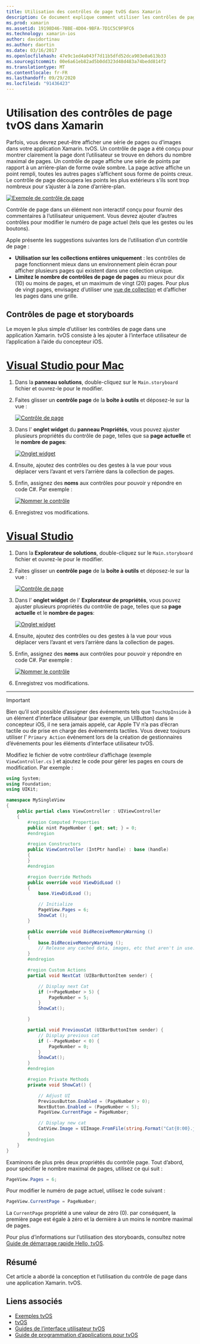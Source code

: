 ```yaml
---
title: Utilisation des contrôles de page tvOS dans Xamarin
description: Ce document explique comment utiliser les contrôles de page tvOS dans une application générée avec Xamarin. Il fournit une description de haut niveau des contrôles de page, explique comment les configurer dans les storyboards et examine comment répondre aux événements de changement de page.
ms.prod: xamarin
ms.assetid: 19198D46-7BBE-4D04-9BFA-7D1C5C9F9FC6
ms.technology: xamarin-ios
author: davidortinau
ms.author: daortin
ms.date: 03/16/2017
ms.openlocfilehash: 47e9c1ed4a043f7d11b5dfd52dca903e0a613b33
ms.sourcegitcommit: 00e6a61eb82ad5b0dd323d48d483a74bedd814f2
ms.translationtype: MT
ms.contentlocale: fr-FR
ms.lasthandoff: 09/29/2020
ms.locfileid: "91436423"
---
```

# <a name="working-with-tvos-page-controls-in-xamarin"></a>Utilisation des contrôles de page tvOS dans Xamarin

Parfois, vous devrez peut-être afficher une série de pages ou d’images dans votre application Xamarin. tvOS. Un contrôle de page a été conçu pour montrer clairement la page dont l’utilisateur se trouve en dehors du nombre maximal de pages. Un contrôle de page affiche une série de points par rapport à un arrière-plan de forme ovale sombre. La page active affiche un point rempli, toutes les autres pages s’affichent sous forme de points creux. Le contrôle de page découpera les points les plus extérieurs s’ils sont trop nombreux pour s’ajuster à la zone d’arrière-plan.

[![Exemple de contrôle de page](page-controls-images/page01.png)](page-controls-images/page01.png#lightbox)

Contrôle de page dans un élément non interactif conçu pour fournir des commentaires à l’utilisateur uniquement. Vous devrez ajouter d’autres contrôles pour modifier le numéro de page actuel (tels que les gestes ou les boutons).

Apple présente les suggestions suivantes lors de l’utilisation d’un contrôle de page :

- **Utilisation sur les collections entières uniquement** : les contrôles de page fonctionnent mieux dans un environnement plein écran pour afficher plusieurs pages qui existent dans une collection unique.
- **Limitez le nombre de contrôles de page de pages** au mieux pour dix (10) ou moins de pages, et un maximum de vingt (20) pages. Pour plus de vingt pages, envisagez d’utiliser une [vue de collection](~/ios/tvos/user-interface/collection-views.md) et d’afficher les pages dans une grille.

<a name="Page-Controls-and-Storyboards"></a>

## <a name="page-controls-and-storyboards"></a>Contrôles de page et storyboards

Le moyen le plus simple d’utiliser les contrôles de page dans une application Xamarin. tvOS consiste à les ajouter à l’interface utilisateur de l’application à l’aide du concepteur iOS.

# <a name="visual-studio-for-mac"></a>[Visual Studio pour Mac](#tab/macos)

1. Dans la **panneau solutions**, double-cliquez sur le `Main.storyboard` fichier et ouvrez-le pour le modifier.
1. Faites glisser un **contrôle page** de la **boîte à outils** et déposez-le sur la vue :

    [![Contrôle de page](page-controls-images/page02.png)](page-controls-images/page02.png#lightbox)
1. Dans l' **onglet widget** du **panneau Propriétés**, vous pouvez ajuster plusieurs propriétés du contrôle de page, telles que sa **page actuelle** et le **nombre de pages**:

    [![Onglet widget](page-controls-images/page03.png)](page-controls-images/page03.png#lightbox)
1. Ensuite, ajoutez des contrôles ou des gestes à la vue pour vous déplacer vers l’avant et vers l’arrière dans la collection de pages.
1. Enfin, assignez des **noms** aux contrôles pour pouvoir y répondre en code C#. Par exemple :

    [![Nommer le contrôle](page-controls-images/page04.png)](page-controls-images/page04.png#lightbox)
1. Enregistrez vos modifications.

# <a name="visual-studio"></a>[Visual Studio](#tab/windows)

1. Dans la **Explorateur de solutions**, double-cliquez sur le `Main.storyboard` fichier et ouvrez-le pour le modifier.
1. Faites glisser un **contrôle page** de la **boîte à outils** et déposez-le sur la vue :

    [![Contrôle de page](page-controls-images/page02-vs.png)](page-controls-images/page02-vs.png#lightbox)
1. Dans l' **onglet widget** de l' **Explorateur de propriétés**, vous pouvez ajuster plusieurs propriétés du contrôle de page, telles que sa **page actuelle** et le **nombre de pages**:

    [![Onglet widget](page-controls-images/page03-vs.png)](page-controls-images/page03-vs.png#lightbox)
1. Ensuite, ajoutez des contrôles ou des gestes à la vue pour vous déplacer vers l’avant et vers l’arrière dans la collection de pages.
1. Enfin, assignez des **noms** aux contrôles pour pouvoir y répondre en code C#. Par exemple :

    [![Nommer le contrôle](page-controls-images/page04-vs.png)](page-controls-images/page04-vs.png#lightbox)
1. Enregistrez vos modifications.

-----

> [!IMPORTANT]
> Bien qu’il soit possible d’assigner des événements tels que `TouchUpInside` à un élément d’interface utilisateur (par exemple, un UIButton) dans le concepteur iOS, il ne sera jamais appelé, car Apple TV n’a pas d’écran tactile ou de prise en charge des événements tactiles. Vous devez toujours utiliser l' `Primary Action` événement lors de la création de gestionnaires d’événements pour les éléments d’interface utilisateur tvOS.

Modifiez le fichier de votre contrôleur d’affichage (exemple `ViewController.cs` ) et ajoutez le code pour gérer les pages en cours de modification. Par exemple :

```csharp
using System;
using Foundation;
using UIKit;

namespace MySingleView
{
    public partial class ViewController : UIViewController
    {
        #region Computed Properties
        public nint PageNumber { get; set; } = 0;
        #endregion

        #region Constructors
        public ViewController (IntPtr handle) : base (handle)
        {
        }
        #endregion

        #region Override Methods
        public override void ViewDidLoad ()
        {
            base.ViewDidLoad ();

            // Initialize
            PageView.Pages = 6;
            ShowCat ();
        }

        public override void DidReceiveMemoryWarning ()
        {
            base.DidReceiveMemoryWarning ();
            // Release any cached data, images, etc that aren't in use.
        }
        #endregion

        #region Custom Actions
        partial void NextCat (UIBarButtonItem sender) {

            // Display next Cat
            if (++PageNumber > 5) {
                PageNumber = 5;
            }
            ShowCat();

        }

        partial void PreviousCat (UIBarButtonItem sender) {
            // Display previous cat
            if (--PageNumber < 0) {
                PageNumber = 0;
            }
            ShowCat();
        }
        #endregion

        #region Private Methods
        private void ShowCat() {

            // Adjust UI
            PreviousButton.Enabled = (PageNumber > 0);
            NextButton.Enabled = (PageNumber < 5);
            PageView.CurrentPage = PageNumber;

            // Display new cat
            CatView.Image = UIImage.FromFile(string.Format("Cat{0:00}.jpg",PageNumber+1));
        }
        #endregion
    }
}
```

Examinons de plus près deux propriétés du contrôle page. Tout d’abord, pour spécifier le nombre maximal de pages, utilisez ce qui suit :

```csharp
PageView.Pages = 6;
```

Pour modifier le numéro de page actuel, utilisez le code suivant :

```csharp
PageView.CurrentPage = PageNumber;
```

La `CurrentPage` propriété a une valeur de zéro (0). par conséquent, la première page est égale à zéro et la dernière à un moins le nombre maximal de pages.

Pour plus d’informations sur l’utilisation des storyboards, consultez notre [Guide de démarrage rapide Hello, tvOS](~/ios/tvos/get-started/hello-tvos.md).

<a name="Summary"></a>

## <a name="summary"></a>Résumé

Cet article a abordé la conception et l’utilisation du contrôle de page dans une application Xamarin. tvOS.

## <a name="related-links"></a>Liens associés

- [Exemples tvOS](/samples/browse/?products=xamarin&term=Xamarin.iOS%2btvOS)
- [tvOS](https://developer.apple.com/tvos/)
- [Guides de l’interface utilisateur tvOS](https://developer.apple.com/tvos/human-interface-guidelines/)
- [Guide de programmation d’applications pour tvOS](https://developer.apple.com/library/prerelease/tvos/documentation/General/Conceptual/AppleTV_PG/)